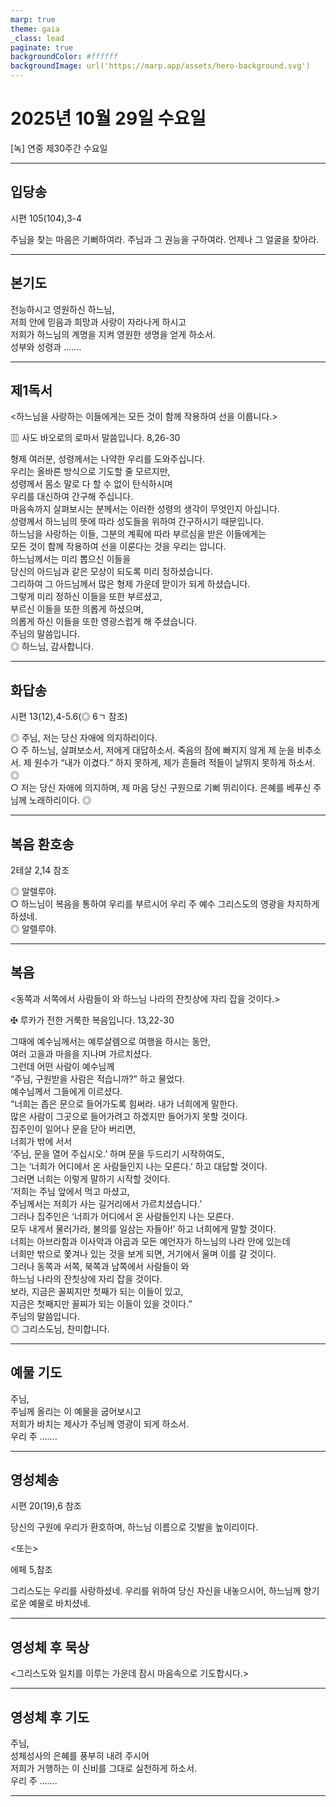 ```yaml
---
marp: true
theme: gaia
_class: lead
paginate: true
backgroundColor: #ffffff
backgroundImage: url('https://marp.app/assets/hero-background.svg')
---
```


# 2025년 10월 29일 수요일

[녹] 연중 제30주간 수요일  




---

## 입당송

시편 105(104),3-4

주님을 찾는 마음은 기뻐하여라. 주님과 그 권능을 구하여라. 언제나 그 얼굴을 찾아라.  
  


---

## 본기도

전능하시고 영원하신 하느님,  
저희 안에 믿음과 희망과 사랑이 자라나게 하시고  
저희가 하느님의 계명을 지켜 영원한 생명을 얻게 하소서.  
성부와 성령과 …….  
  


---

## 제1독서

<하느님을 사랑하는 이들에게는 모든 것이 함께 작용하여 선을 이룹니다.>

▥ 사도 바오로의 로마서 말씀입니다. 8,26-30

형제 여러분, 성령께서는 나약한 우리를 도와주십니다.  
우리는 올바른 방식으로 기도할 줄 모르지만,  
성령께서 몸소 말로 다 할 수 없이 탄식하시며  
우리를 대신하여 간구해 주십니다.  
마음속까지 살펴보시는 분께서는 이러한 성령의 생각이 무엇인지 아십니다.  
성령께서 하느님의 뜻에 따라 성도들을 위하여 간구하시기 때문입니다.  
하느님을 사랑하는 이들, 그분의 계획에 따라 부르심을 받은 이들에게는  
모든 것이 함께 작용하여 선을 이룬다는 것을 우리는 압니다.  
하느님께서는 미리 뽑으신 이들을  
당신의 아드님과 같은 모상이 되도록 미리 정하셨습니다.  
그리하여 그 아드님께서 많은 형제 가운데 맏이가 되게 하셨습니다.  
그렇게 미리 정하신 이들을 또한 부르셨고,  
부르신 이들을 또한 의롭게 하셨으며,  
의롭게 하신 이들을 또한 영광스럽게 해 주셨습니다.  
주님의 말씀입니다.  
◎ 하느님, 감사합니다.  
  


---

## 화답송

시편 13(12),4-5.6(◎ 6ㄱ 참조)

◎ 주님, 저는 당신 자애에 의지하리이다.  
○ 주 하느님, 살펴보소서, 저에게 대답하소서. 죽음의 잠에 빠지지 않게 제 눈을 비추소서. 제 원수가 “내가 이겼다.” 하지 못하게, 제가 흔들려 적들이 날뛰지 못하게 하소서. ◎  
○ 저는 당신 자애에 의지하며, 제 마음 당신 구원으로 기뻐 뛰리이다. 은혜를 베푸신 주님께 노래하리이다. ◎  
  


---

## 복음 환호송

2테살 2,14 참조

◎ 알렐루야.  
○ 하느님이 복음을 통하여 우리를 부르시어 우리 주 예수 그리스도의 영광을 차지하게 하셨네.  
◎ 알렐루야.  
  


---

## 복음

<동쪽과 서쪽에서 사람들이 와 하느님 나라의 잔칫상에 자리 잡을 것이다.>

✠ 루카가 전한 거룩한 복음입니다. 13,22-30

그때에 예수님께서는 예루살렘으로 여행을 하시는 동안,  
여러 고을과 마을을 지나며 가르치셨다.  
그런데 어떤 사람이 예수님께  
“주님, 구원받을 사람은 적습니까?” 하고 물었다.  
예수님께서 그들에게 이르셨다.  
“너희는 좁은 문으로 들어가도록 힘써라. 내가 너희에게 말한다.  
많은 사람이 그곳으로 들어가려고 하겠지만 들어가지 못할 것이다.  
집주인이 일어나 문을 닫아 버리면,  
너희가 밖에 서서  
‘주님, 문을 열어 주십시오.’ 하며 문을 두드리기 시작하여도,  
그는 ‘너희가 어디에서 온 사람들인지 나는 모른다.’ 하고 대답할 것이다.  
그러면 너희는 이렇게 말하기 시작할 것이다.  
‘저희는 주님 앞에서 먹고 마셨고,  
주님께서는 저희가 사는 길거리에서 가르치셨습니다.’  
그러나 집주인은 ‘너희가 어디에서 온 사람들인지 나는 모른다.  
모두 내게서 물러가라, 불의를 일삼는 자들아!’ 하고 너희에게 말할 것이다.  
너희는 아브라함과 이사악과 야곱과 모든 예언자가 하느님의 나라 안에 있는데  
너희만 밖으로 쫓겨나 있는 것을 보게 되면, 거기에서 울며 이를 갈 것이다.  
그러나 동쪽과 서쪽, 북쪽과 남쪽에서 사람들이 와  
하느님 나라의 잔칫상에 자리 잡을 것이다.  
보라, 지금은 꼴찌지만 첫째가 되는 이들이 있고,  
지금은 첫째지만 꼴찌가 되는 이들이 있을 것이다.”  
주님의 말씀입니다.  
◎ 그리스도님, 찬미합니다.  
  


---

## 예물 기도

주님,  
주님께 올리는 이 예물을 굽어보시고  
저희가 바치는 제사가 주님께 영광이 되게 하소서.  
우리 주 …….  
  


---

## 영성체송

시편 20(19),6 참조

당신의 구원에 우리가 환호하며, 하느님 이름으로 깃발을 높이리이다.  
  
<또는>  
  
에페 5,참조  
  
그리스도는 우리를 사랑하셨네. 우리를 위하여 당신 자신을 내놓으시어, 하느님께 향기로운 예물로 바치셨네.  


---

## 영성체 후 묵상

<그리스도와 일치를 이루는 가운데 잠시 마음속으로 기도합시다.>  


---

## 영성체 후 기도

주님,  
성체성사의 은혜를 풍부히 내려 주시어  
저희가 거행하는 이 신비를 그대로 실천하게 하소서.  
우리 주 …….  
  


---